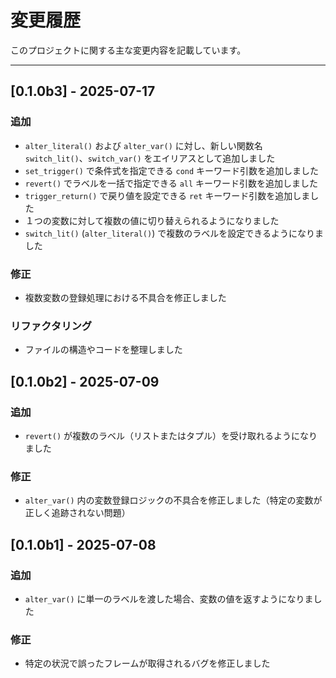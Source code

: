 # 変更履歴

このプロジェクトに関する主な変更内容を記載しています。

---
## [0.1.0b3] - 2025-07-17
### 追加
- `alter_literal()` および `alter_var()` に対し、新しい関数名 `switch_lit()`、`switch_var()` をエイリアスとして追加しました
- `set_trigger()` で条件式を指定できる `cond` キーワード引数を追加しました
- `revert()` でラベルを一括で指定できる `all` キーワード引数を追加しました
- `trigger_return()` で戻り値を設定できる `ret` キーワード引数を追加しました
- １つの変数に対して複数の値に切り替えられるようになりました
- `switch_lit()` (`alter_literal()`) で複数のラベルを設定できるようになりました

### 修正
- 複数変数の登録処理における不具合を修正しました

### リファクタリング
- ファイルの構造やコードを整理しました

## [0.1.0b2] - 2025-07-09
### 追加
- `revert()` が複数のラベル（リストまたはタプル）を受け取れるようになりました

### 修正
- `alter_var()` 内の変数登録ロジックの不具合を修正しました（特定の変数が正しく追跡されない問題）
  
## [0.1.0b1] - 2025-07-08
### 追加
- `alter_var()` に単一のラベルを渡した場合、変数の値を返すようになりました

### 修正
- 特定の状況で誤ったフレームが取得されるバグを修正しました
